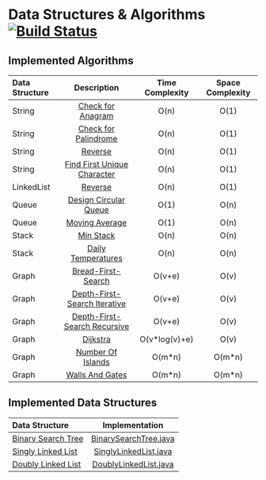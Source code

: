 # Data Structures & Algorithms [![Build Status](https://travis-ci.com/miron4dev/dsa.svg?branch=master)](https://travis-ci.com/miron4dev/dsa)

## Implemented Algorithms

| Data Structure | Description | Time Complexity | Space Complexity|
|:--------------|:----------------:|:----------------:|:----------------:|
|String |[Check for Anagram](https://github.com/miron4dev/data-structures-and-algorithms/blob/master/src/main/java/com/miron4dev/dsa/algorithm/string/Anagram.java)|O(n)|O(1)|
|String |[Check for Palindrome](https://github.com/miron4dev/data-structures-and-algorithms/blob/master/src/main/java/com/miron4dev/dsa/algorithm/string/Palindrome.java)|O(n)|O(1)|
|String |[Reverse](https://github.com/miron4dev/data-structures-and-algorithms/blob/master/src/main/java/com/miron4dev/dsa/algorithm/string/Reverse.java)|O(n)|O(1)|
|String |[Find First Unique Character](https://github.com/miron4dev/data-structures-and-algorithms/blob/master/src/main/java/com/miron4dev/dsa/algorithm/string/FirstUniqueChar.java)|O(n)|O(1)|
|LinkedList|[Reverse](https://github.com/miron4dev/data-structures-and-algorithms/blob/master/src/main/java/com/miron4dev/dsa/algorithm/linkedlist/Reverse.java)|O(n)|O(1)|
|Queue|[Design Circular Queue](https://github.com/miron4dev/data-structures-and-algorithms/blob/master/src/main/java/com/miron4dev/dsa/algorithm/queue/CircularQueue.java)|O(1)|O(n)|
|Queue|[Moving Average](https://github.com/miron4dev/data-structures-and-algorithms/blob/master/src/main/java/com/miron4dev/dsa/algorithm/queue/MovingAverage.java)|O(1)|O(n)|
|Stack|[Min Stack](https://github.com/miron4dev/data-structures-and-algorithms/blob/master/src/main/java/com/miron4dev/dsa/algorithm/stack/MinStack.java)|O(n)|O(n)|
|Stack|[Daily Temperatures](https://github.com/miron4dev/data-structures-and-algorithms/blob/master/src/main/java/com/miron4dev/dsa/algorithm/stack/DailyTemperatures.java)|O(n)|O(n)|
|Graph|[Bread-First-Search](https://github.com/miron4dev/data-structures-and-algorithms/blob/master/src/main/java/com/miron4dev/dsa/algorithm/graph/traversal/BreadthFirstSearch.java)|O(v+e)|O(v)|
|Graph|[Depth-First-Search Iterative](https://github.com/miron4dev/data-structures-and-algorithms/blob/master/src/main/java/com/miron4dev/dsa/algorithm/graph/traversal/DepthFirstSearchIterative.java)|O(v+e)|O(v)|
|Graph|[Depth-First-Search Recursive](https://github.com/miron4dev/data-structures-and-algorithms/blob/master/src/main/java/com/miron4dev/dsa/algorithm/graph/traversal/DepthFirstSearchRecursive.java)|O(v+e)|O(v)|
|Graph|[Dijkstra](https://github.com/miron4dev/data-structures-and-algorithms/blob/master/src/main/java/com/miron4dev/dsa/algorithm/graph/dijkstra/Dijkstra.java)|O(v*log(v)+e)|O(v)|
|Graph|[Number Of Islands](https://github.com/miron4dev/data-structures-and-algorithms/blob/master/src/main/java/com/miron4dev/dsa/algorithm/graph/NumberOfIslands.java)|O(m*n)|O(m*n)|
|Graph|[Walls And Gates](https://github.com/miron4dev/data-structures-and-algorithms/blob/master/src/main/java/com/miron4dev/dsa/algorithm/graph/WallsAndGates.java)|O(m*n)|O(m*n)|

## Implemented Data Structures

| Data Structure | Implementation |
|:--------------|:----------------:|
|[Binary Search Tree](https://en.wikipedia.org/wiki/Binary_search_tree)|[BinarySearchTree.java](https://github.com/miron4dev/data-structures-and-algorithms/blob/master/src/main/java/com/miron4dev/dsa/datastructure/tree/bst/BinarySearchTree.java)|
|[Singly Linked List](https://en.wikipedia.org/wiki/Linked_list#Singly_linked_list)|[SinglyLinkedList.java](https://github.com/miron4dev/data-structures-and-algorithms/blob/master/src/main/java/com/miron4dev/dsa/datastructure/linkedlist/singly/SinglyLinkedList.java)|
|[Doubly Linked List](https://en.wikipedia.org/wiki/Doubly_linked_list)|[DoublyLinkedList.java](https://github.com/miron4dev/data-structures-and-algorithms/blob/master/src/main/java/com/miron4dev/dsa/datastructure/linkedlist/doubly/DoublyLinkedList.java)|
